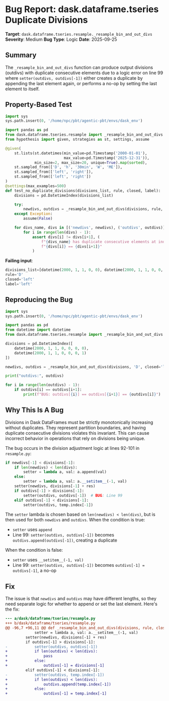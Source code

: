 # Bug Report: dask.dataframe.tseries Duplicate Divisions

**Target**: `dask.dataframe.tseries.resample._resample_bin_and_out_divs`
**Severity**: Medium
**Bug Type**: Logic
**Date**: 2025-09-25

## Summary

The `_resample_bin_and_out_divs` function can produce output divisions (outdivs) with duplicate consecutive elements due to a logic error on line 99 where `setter(outdivs, outdivs[-1])` either creates a duplicate by appending the last element again, or performs a no-op by setting the last element to itself.

## Property-Based Test

```python
import sys
sys.path.insert(0, '/home/npc/pbt/agentic-pbt/envs/dask_env')

import pandas as pd
from dask.dataframe.tseries.resample import _resample_bin_and_out_divs
from hypothesis import given, strategies as st, settings, assume

@given(
    st.lists(st.datetimes(min_value=pd.Timestamp('2000-01-01'),
                          max_value=pd.Timestamp('2025-12-31')),
             min_size=2, max_size=20, unique=True).map(sorted),
    st.sampled_from(['D', 'h', '30min', 'W', 'ME']),
    st.sampled_from(['left', 'right']),
    st.sampled_from(['left', 'right'])
)
@settings(max_examples=500)
def test_no_duplicate_divisions(divisions_list, rule, closed, label):
    divisions = pd.DatetimeIndex(divisions_list)

    try:
        newdivs, outdivs = _resample_bin_and_out_divs(divisions, rule, closed=closed, label=label)
    except Exception:
        assume(False)

    for divs_name, divs in [('newdivs', newdivs), ('outdivs', outdivs)]:
        for i in range(len(divs) - 1):
            assert divs[i] != divs[i+1], (
                f"{divs_name} has duplicate consecutive elements at index {i}: "
                f"{divs[i]} == {divs[i+1]}"
            )
```

**Failing input**:
```python
divisions_list=[datetime(2000, 1, 1, 0, 0), datetime(2000, 1, 1, 0, 0, 0, 1)]
rule='D'
closed='left'
label='left'
```

## Reproducing the Bug

```python
import sys
sys.path.insert(0, '/home/npc/pbt/agentic-pbt/envs/dask_env')

import pandas as pd
from datetime import datetime
from dask.dataframe.tseries.resample import _resample_bin_and_out_divs

divisions = pd.DatetimeIndex([
    datetime(2000, 1, 1, 0, 0, 0, 0),
    datetime(2000, 1, 1, 0, 0, 0, 1)
])

newdivs, outdivs = _resample_bin_and_out_divs(divisions, 'D', closed='left', label='left')

print("outdivs:", outdivs)

for i in range(len(outdivs) - 1):
    if outdivs[i] == outdivs[i+1]:
        print(f"BUG: outdivs[{i}] == outdivs[{i+1}] == {outdivs[i]}")
```

## Why This Is A Bug

Divisions in Dask DataFrames must be strictly monotonically increasing without duplicates. They represent partition boundaries, and having duplicate consecutive divisions violates this invariant. This can cause incorrect behavior in operations that rely on divisions being unique.

The bug occurs in the division adjustment logic at lines 92-101 in `resample.py`:

```python
if newdivs[-1] < divisions[-1]:
    if len(newdivs) < len(divs):
        setter = lambda a, val: a.append(val)
    else:
        setter = lambda a, val: a.__setitem__(-1, val)
    setter(newdivs, divisions[-1] + res)
    if outdivs[-1] > divisions[-1]:
        setter(outdivs, outdivs[-1])  # BUG: Line 99
    elif outdivs[-1] < divisions[-1]:
        setter(outdivs, temp.index[-1])
```

The `setter` lambda is chosen based on `len(newdivs) < len(divs)`, but is then used for both `newdivs` and `outdivs`. When the condition is true:
- `setter` uses `append`
- Line 99: `setter(outdivs, outdivs[-1])` becomes `outdivs.append(outdivs[-1])`, creating a duplicate

When the condition is false:
- `setter` uses `__setitem__(-1, val)`
- Line 99: `setter(outdivs, outdivs[-1])` becomes `outdivs[-1] = outdivs[-1]`, a no-op

## Fix

The issue is that `newdivs` and `outdivs` may have different lengths, so they need separate logic for whether to append or set the last element. Here's the fix:

```diff
--- a/dask/dataframe/tseries/resample.py
+++ b/dask/dataframe/tseries/resample.py
@@ -96,7 +96,11 @@ def _resample_bin_and_out_divs(divisions, rule, closed="left", label="left"):
             setter = lambda a, val: a.__setitem__(-1, val)
         setter(newdivs, divisions[-1] + res)
         if outdivs[-1] > divisions[-1]:
-            setter(outdivs, outdivs[-1])
+            if len(outdivs) < len(divs):
+                pass
+            else:
+                outdivs[-1] = divisions[-1]
         elif outdivs[-1] < divisions[-1]:
-            setter(outdivs, temp.index[-1])
+            if len(outdivs) < len(divs):
+                outdivs.append(temp.index[-1])
+            else:
+                outdivs[-1] = temp.index[-1]
```